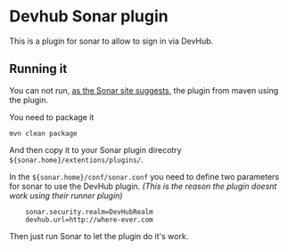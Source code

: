 # Devhub Sonar plugin
This is a plugin for sonar to allow to sign in via DevHub.

## Running it
You can not run, [as the Sonar site suggests](http://docs.codehaus.org/display/SONAR/Coding+a+Plugin#CodingaPlugin-Howtoquicklystarttheplugin), the plugin from maven using the plugin.

You need to package it

	mvn clean package
	
And then copy it to your Sonar plugin direcotry `${sonar.home}/extentions/plugins/`. 

In the `${sonar.home}/conf/sonar.conf` you need to define two parameters for sonar to use the DevHub plugin. *(This is the reason the plugin doesnt work using their runner plugin)*

		sonar.security.realm=DevHubRealm
		devhub.url=http://where-ever.com

Then just run Sonar to let the plugin do it's work.